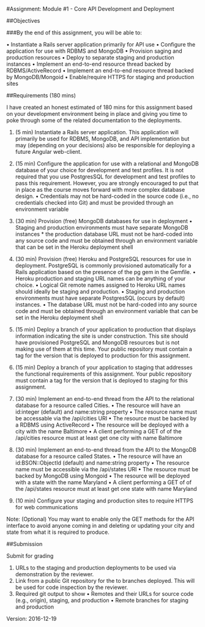 #Assignment: Module #1 - Core API Development and Deployment

##Objectives

###By the end of this assignment, you will be able to:

• Instantiate a Rails server application primarily for API use
• Configure the application for use with RDBMS and MongoDB
• Provision saging and production resources
• Deploy to separate staging and production instances
• Implement an end-to-end resource thread backed by RDBMS/ActiveRecord
• Implement an end-to-end resource thread backed by MongoDB/Mongoid
• Enable/require HTTPS for staging and production sites

##Requirements (180 mins)

I have created an honest estimated of 180 mins for this assignment based on your development environment being in
place and giving you time to poke through some of the related documentation to the deployments.

1. (5 min) Instantiate a Rails server application. This application will primarily be used for RDBMS, MongoDB,
and API implementation but may (depending on your decisions) also be responsible for deploying a future Angular
web-client.

2. (15 min) Configure the application for use with a relational and MongoDB database of your choice
for development and test profiles. It is not required that you use PostgresSQL for development and test
profiles to pass this requirement. However, you are strongly encouraged to put that in place as the course moves
forward with more complex database design.
• Credentials may not be hard-coded in the source code (i.e., no credentials checked into Git) and must be
provided through an environment variable

3. (30 min) Provision (free) MongoDB databases for use in deployment
• Staging and production environments must have separate MongoDB instances * the production database
URL must not be hard-coded into any source code and must be obtained through an environment variable
that can be set in the Heroku deployment shell

4. (30 min) Provision (free) Heroku and PostgreSQL resources for use in deployment. PostgreSQL is
commonly provisioned automatically for a Rails application based on the presence of the pg gem in the Gemfile.
• Heroku production and staging URL names can be anything of your choice.
• Logical Git remote names assigned to Heroku URL names should ideally be staging and production.
• Staging and production environments must have separate PostgresSQL (occurs by default) instances.
• The database URL must not be hard-coded into any source code and must be obtained through an
environment variable that can be set in the Heroku deployment shell

5. (15 min) Deploy a branch of your application to production that displays information indicating the site
is under construction. This site should have provisioned PostgreSQL and MongoDB resources but is not making
use of them at this time. Your public repository must contain a tag for the version that is deployed to production
for this assignment.

6. (15 min) Deploy a branch of your application to staging that addresses the functional requirements of
this assignment. Your public repository must contain a tag for the version that is deployed to staging for this
assignment.

7. (30 min) Implement an end-to-end thread from the API to the relational database for a resource called
Cities.
• The resource will have an id:integer (default) and name:string property
• The resource name must be accessable via the /api/cities URI
• The resource must be backed by a RDBMS using ActiveRecord
• The resource will be deployed with a city with the name Baltimore
• A client performing a GET of of the /api/cities resource must at least get one city with name Baltimore

8. (30 min) Implement an end-to-end thread from the API to the MongoDB database for a resource called States.
• The resource will have an id:BSON::ObjectId (default) and name:string property
• The resource name must be accessible via the /api/states URI
• The resource must be backed by MongoDB using Mongoid
• The resource will be deployed with a state with the name Maryland
• A client performing a GET of of the /api/states resource must at least get one state with name Maryland
      
9. (10 min) Configure your staging and production sites to require HTTPS for web communications

Note: (Optional) You may want to enable only the GET methods for the API interface to avoid anyone coming in and
deleting or updating your city and state from what it is required to produce.

##Submission

Submit for grading

1. URLs to the staging and production deployments to be used via demonstration by the reviewer.
2. Link from a public Git repository for the to branches deployed. This will be used for code inspection by the
  reviewer.
3. Required git output to show
• Remotes and their URLs for source code (e.g., origin), staging, and production
• Remote branches for staging and production

Version: 2016-12-19
